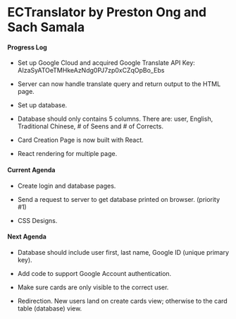 # ECTranslator by Preston Ong and Sach Samala


#### Progress Log

- Set up Google Cloud and acquired Google Translate API Key: AIzaSyATOeTMHkeAzNdg0PJ7zp0xCZqOpBo_Ebs

- Server can now handle translate query and return output to the HTML page.

- Set up database.

- Database should only contains 5 columns. There are: user, English, Traditional Chinese, # of Seens and # of Corrects.

- Card Creation Page is now built with React.

- React rendering for multiple page.

#### Current Agenda

- Create login and database pages.

- Send a request to server to get database printed on browser. (priority #1)

- CSS Designs.

#### Next Agenda

- Database should include user first, last name, Google ID (unique primary key).

- Add code to support Google Account authentication.

- Make sure cards are only visible to the correct user.

- Redirection. New users land on create cards view; otherwise to the card table (database) view.